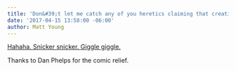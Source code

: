 ```yaml
---
title: 'Don&#39;t let me catch any of you heretics claiming that creation was more than 10,000 years ago'
date: '2017-04-15 13:58:00 -06:00'
author: Matt Young
---
```


<a href="https://answersingenesis.org/why-does-creation-matter/about-6000-years-or-10000-years-does-it-matter/">Hahaha. Snicker snicker. Giggle giggle.</a>

Thanks to Dan Phelps for the comic relief.
